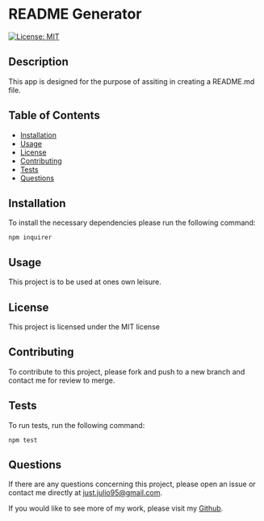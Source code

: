 # README Generator
[![License: MIT](https://img.shields.io/badge/License-MIT-yellow.svg)](https://opensource.org/licenses/MIT)

## Description
This app is designed for the purpose of assiting in creating a README.md file.

## Table of Contents
* [Installation](#Installation)
* [Usage](#Usage)
* [License](#License)
* [Contributing](#Contributing)
* [Tests](#Tests)
* [Questions](#Questions)

## Installation
To install the necessary dependencies please run the following command:

`npm inquirer`

## Usage
This project is to be used at ones own leisure.

## License
        
This project is licensed under the MIT license

## Contributing
To contribute to this project, please fork and push to a new branch and contact me for review to merge.

## Tests
To run tests, run the following command:

`npm test`

## Questions
If there are any questions concerning this project, please open an issue or contact me directly at just.julio95@gmail.com.

If you would like to see more of my work, please visit my [Github](https://github.com/justjulio95).
